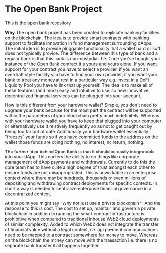 # The Open Bank Project
This is the open bank repository

**Why**
The open bank project has been created to replicate banking facilities on the blockchain. The idea is to provide smart contracts with banking support to facilitate innovation
in fund management surrounding dApps. The initial idea is to provide pluggable functionality that a wallet hard or soft does not typically provide. The difference between this 
type of bank and a regular bank is that this bank is non-custodial. I.e. Once you've bought your instance of the Open Bank contract it's yours and yours alone. If you want support
for your contract you have to select a provider, if you want an overdraft style facility you have to find your own provider, if you want your bank to treat any money at rest in 
a particular way e.g. invest in a DeFi Liquidity Pool you have to link that up yourself. The idea is to make all of these features (and more) easy and intuitive to use, so new innovative 
decentralized financial services can be plugged into your account. 

How is this different from your hardware wallet? Simple, you don't need to upgrade your bank because for the most part the contract will be supported within the parameters of your blockchain pretty much indefinitely. Whereas with your hardware wallet you have to keep that plugged into your computer or alternatively use it relatively frequently so as not to get caught out by being too far out of date. Additionally your hardware wallet essentially “freezes” your funds so if you have committed funds to the address on the wallet those funds are doing nothing, no interest, no return, nothing. 

The further idea behind Open Bank is that it should be easily integratable into your dApp. This confers the ability to do things like corporate management of dApp payments and withdrawals. Currently to do this the core team has to have quite a high degree of trust amongst each other to ensure funds are not misappropriated. This is unworkable in an enterprise context where there may be hundreds, thousands or even millions of depositing and withdrawing contract deployments for specific contexts. In short a way is needed to centralize enterprise financial governance in a decentralized context. 

At this point you might say “Why not just use a private blockchain?” And the response to this is cost. The cost to set up, maintain and govern a private blockchain in addition to running the smart contract infrastructure is prohibitive when compared to traditional inhouse Web2 cloud deployments of similar complexity. Added to which Web2 does not integrate the transfer of financial value without a legal context, i.e. api payment communications need to be mapped to a contract somewhere for money to move. Whereas on the blockchain the money can move with the transaction i.e. there is no separate bank transfer it all happens together.  
